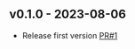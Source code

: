 ## v0.1.0 - 2023-08-06

* Release first version [PR#1](https://github.com/thangnc/bitbucket-pr-bot/pull/1)
